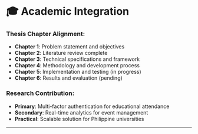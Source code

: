 # 🎓 Academic Integration

### Thesis Chapter Alignment:
- **Chapter 1**: Problem statement and objectives 
- **Chapter 2**: Literature review complete 
- **Chapter 3**: Technical specifications and framework 
- **Chapter 4**: Methodology and development process 
- **Chapter 5**: Implementation and testing (in progress)
- **Chapter 6**: Results and evaluation (pending)

### Research Contribution:
- **Primary**: Multi-factor authentication for educational attendance
- **Secondary**: Real-time analytics for event management
- **Practical**: Scalable solution for Philippine universities

---

